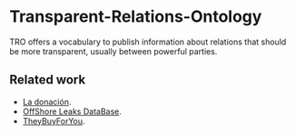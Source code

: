 # Transparent-Relations-Ontology

TRO offers a vocabulary to publish information about relations that should be more transparent, usually between powerful parties.

## Related work

* [La donación](https://ladonacion.es/).
* [OffShore Leaks DataBase](https://offshoreleaks.icij.org/).
* [TheyBuyForYou](https://github.com/TBFY).
